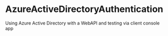AzureActiveDirectoryAuthentication
==================================

Using Azure Active Directory with a WebAPI and testing via client console app
